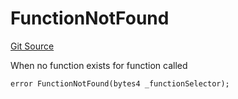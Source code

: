 # FunctionNotFound
[Git Source](https://github.com/thrackle-io/tron/blob/81b80009ad5682c206d626e3be15fff689d615e0/src/client/token/handler/diamond/HandlerDiamond.sol)

When no function exists for function called


```solidity
error FunctionNotFound(bytes4 _functionSelector);
```

